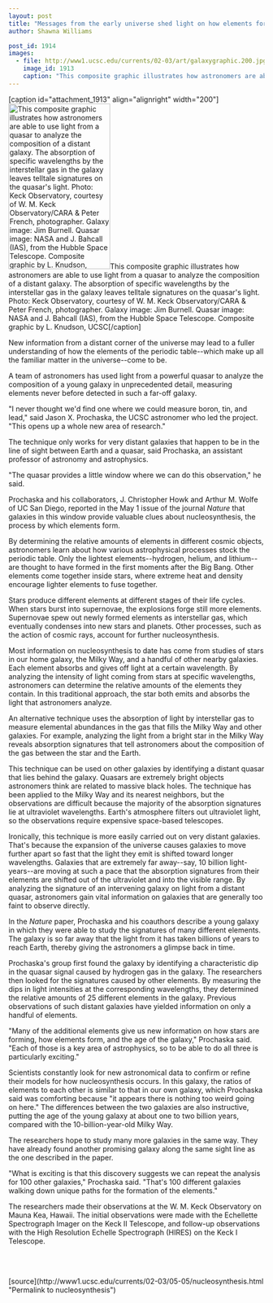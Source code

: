 ```yaml
---
layout: post
title: "Messages from the early universe shed light on how elements form"
author: Shawna Williams

post_id: 1914
images:
  - file: http://www1.ucsc.edu/currents/02-03/art/galaxygraphic.200.jpg
    image_id: 1913
    caption: "This composite graphic illustrates how astronomers are able to use light from a quasar to analyze the composition of a distant galaxy. The absorption of specific wavelengths by the interstellar gas in the galaxy leaves telltale signatures on the quasar's light. Photo: Keck Observatory, courtesy of W. M. Keck Observatory/CARA & Peter French, photographer. Galaxy image: Jim Burnell. Quasar image: NASA and J. Bahcall (IAS), from the Hubble Space Telescope. Composite graphic by L. Knudson, UCSC"
---
```


[caption id="attachment_1913" align="alignright" width="200"]<a href="http://localhost/mysite/wp-content/uploads/2003/05/galaxygraphic.200.jpg"><img class="size-full wp-image-1913" src="http://localhost/mysite/wp-content/uploads/2003/05/galaxygraphic.200.jpg" alt="This composite graphic illustrates how astronomers are able to use light from a quasar to analyze the composition of a distant galaxy. The absorption of specific wavelengths by the interstellar gas in the galaxy leaves telltale signatures on the quasar's light. Photo: Keck Observatory, courtesy of W. M. Keck Observatory/CARA & Peter French, photographer. Galaxy image: Jim Burnell. Quasar image: NASA and J. Bahcall (IAS), from the Hubble Space Telescope. Composite graphic by L. Knudson, UCSC" width="200" height="325" /></a>This composite graphic illustrates how astronomers are able to use light from a quasar to analyze the composition of a distant galaxy. The absorption of specific wavelengths by the interstellar gas in the galaxy leaves telltale signatures on the quasar's light. Photo: Keck Observatory, courtesy of W. M. Keck Observatory/CARA & Peter French, photographer. Galaxy image: Jim Burnell. Quasar image: NASA and J. Bahcall (IAS), from the Hubble Space Telescope. Composite graphic by L. Knudson, UCSC[/caption]
<p>
  New information from a distant corner of the universe may lead to a fuller understanding of how the elements of the periodic table--which make up all the familiar matter in the universe--come to be.
</p>
<p>
  A team of astronomers has used light from a powerful quasar to analyze the composition of a young galaxy in unprecedented detail, measuring elements never before detected in such a far-off galaxy.<br>
</p>
<p>
  "I never thought we'd find one where we could measure boron, tin, and lead," said Jason X. Prochaska, the UCSC astronomer who led the project. "This opens up a whole new area of research."<br>
</p>
<p>
  The technique only works for very distant galaxies that happen to be in the line of sight between Earth and a quasar, said Prochaska, an assistant professor of astronomy and astrophysics.<br>
</p>
<p>
  "The quasar provides a little window where we can do this observation," he said.<br>
</p>
<p>
  Prochaska and his collaborators, J. Christopher Howk and Arthur M. Wolfe of UC San Diego, reported in the May 1 issue of the journal <i>Nature</i> that galaxies in this window provide valuable clues about nucleosynthesis, the process by which elements form.<br>
</p>
<p>
  By determining the relative amounts of elements in different cosmic objects, astronomers learn about how various astrophysical processes stock the periodic table. Only the lightest elements--hydrogen, helium, and lithium--are thought to have formed in the first moments after the Big Bang. Other elements come together inside stars, where extreme heat and density encourage lighter elements to fuse together.<br>
</p>
<p>
  Stars produce different elements at different stages of their life cycles. When stars burst into supernovae, the explosions forge still more elements. Supernovae spew out newly formed elements as interstellar gas, which eventually condenses into new stars and planets. Other processes, such as the action of cosmic rays, account for further nucleosynthesis.<br>
</p>
<p>
  Most information on nucleosynthesis to date has come from studies of stars in our home galaxy, the Milky Way, and a handful of other nearby galaxies. Each element absorbs and gives off light at a certain wavelength. By analyzing the intensity of light coming from stars at specific wavelengths, astronomers can determine the relative amounts of the elements they contain. In this traditional approach, the star both emits and absorbs the light that astronomers analyze.<br>
</p>
<p>
  An alternative technique uses the absorption of light by interstellar gas to measure elemental abundances in the gas that fills the Milky Way and other galaxies. For example, analyzing the light from a bright star in the Milky Way reveals absorption signatures that tell astronomers about the composition of the gas between the star and the Earth.<br>
</p>
<p>
  This technique can be used on other galaxies by identifying a distant quasar that lies behind the galaxy. Quasars are extremely bright objects astronomers think are related to massive black holes. The technique has been applied to the Milky Way and its nearest neighbors, but the observations are difficult because the majority of the absorption signatures lie at ultraviolet wavelengths. Earth's atmosphere filters out ultraviolet light, so the observations require expensive space-based telescopes.<br>
</p>
<p>
  Ironically, this technique is more easily carried out on very distant galaxies. That's because the expansion of the universe causes galaxies to move further apart so fast that the light they emit is shifted toward longer wavelengths. Galaxies that are extremely far away--say, 10 billion light-years--are moving at such a pace that the absorption signatures from their elements are shifted out of the ultraviolet and into the visible range. By analyzing the signature of an intervening galaxy on light from a distant quasar, astronomers gain vital information on galaxies that are generally too faint to observe directly.<br>
</p>
<p>
  In the <i>Nature</i> paper, Prochaska and his coauthors describe a young galaxy in which they were able to study the signatures of many different elements. The galaxy is so far away that the light from it has taken billions of years to reach Earth, thereby giving the astronomers a glimpse back in time.<br>
</p>
<p>
  Prochaska's group first found the galaxy by identifying a characteristic dip in the quasar signal caused by hydrogen gas in the galaxy. The researchers then looked for the signatures caused by other elements. By measuring the dips in light intensities at the corresponding wavelengths, they determined the relative amounts of 25 different elements in the galaxy. Previous observations of such distant galaxies have yielded information on only a handful of elements.<br>
</p>
<p>
  "Many of the additional elements give us new information on how stars are forming, how elements form, and the age of the galaxy," Prochaska said. "Each of those is a key area of astrophysics, so to be able to do all three is particularly exciting."<br>
</p>
<p>
  Scientists constantly look for new astronomical data to confirm or refine their models for how nucleosynthesis occurs. In this galaxy, the ratios of elements to each other is similar to that in our own galaxy, which Prochaska said was comforting because "it appears there is nothing too weird going on here." The differences between the two galaxies are also instructive, putting the age of the young galaxy at about one to two billion years, compared with the 10-billion-year-old Milky Way.<br>
</p>
<p>
  The researchers hope to study many more galaxies in the same way. They have already found another promising galaxy along the same sight line as the one described in the paper.<br>
</p>
<p>
  "What is exciting is that this discovery suggests we can repeat the analysis for 100 other galaxies," Prochaska said. "That's 100 different galaxies walking down unique paths for the formation of the elements."<br>
</p>
<p>
  The researchers made their observations at the W. M. Keck Observatory on Mauna Kea, Hawaii. The initial observations were made with the Echellette Spectrograph Imager on the Keck II Telescope, and follow-up observations with the High Resolution Echelle Spectrograph (HIRES) on the Keck I Telescope.<br>
  <br>
</p>
<p>
  <br>

</p>
<p>

</p>
[source](http://www1.ucsc.edu/currents/02-03/05-05/nucleosynthesis.html "Permalink to nucleosynthesis")

